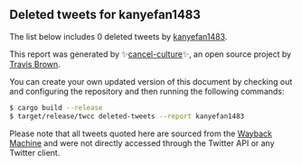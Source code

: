 ## Deleted tweets for kanyefan1483

The list below includes 0 deleted tweets by
[kanyefan1483](https://twitter.com/kanyefan1483).



This report was generated by ✨[cancel-culture](https://github.com/travisbrown/cancel-culture)✨,
an open source project by [Travis Brown](https://twitter.com/travisbrown).

You can create your own updated version of this document by checking out and configuring the
repository and then running the following commands:

```bash
$ cargo build --release
$ target/release/twcc deleted-tweets --report kanyefan1483
```

Please note that all tweets quoted here are sourced from the
[Wayback Machine](https://web.archive.org) and were not directly accessed through the Twitter API or
any Twitter client.

